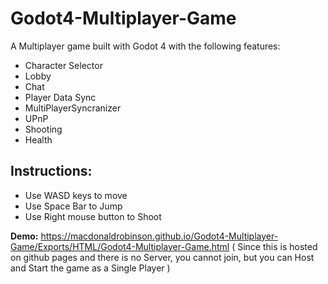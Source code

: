 # Godot4-Multiplayer-Game

A Multiplayer game built with Godot 4 with the following features:
- Character Selector
- Lobby
- Chat
- Player Data Sync
- MultiPlayerSyncranizer
- UPnP
- Shooting 
- Health

## Instructions:
- Use WASD keys to move
- Use Space Bar to Jump
- Use Right mouse button to Shoot

**Demo:** https://macdonaldrobinson.github.io/Godot4-Multiplayer-Game/Exports/HTML/Godot4-Multiplayer-Game.html ( Since this is hosted on github pages and there is no Server, you cannot join, but you can Host and Start the game as a Single Player )
